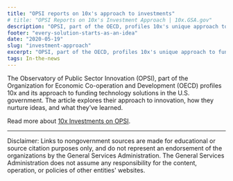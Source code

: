 ```yaml
---
title: "OPSI reports on 10x's approach to investments"
# title: "OPSI Reports on 10x's Investment Approach | 10x.GSA.gov"
description: "OPSI, part of the OECD, profiles 10x's unique approach to funding government technology solutions. Find out how they do it."
footer: "every-solution-starts-as-an-idea"
date: "2020-05-19"
slug: "investment-approach"
excerpt: "OPSI, part of the OECD, profiles 10x's unique approach to funding government technology solutions."
tags: In-the-news
---
```

The Observatory of Public Sector Innovation (OPSI), part of the Organization for Economic Co-operation and Development (OECD) profiles 10x and its approach to funding technology solutions in the U.S. government. The article explores their approach to innovation, how they nurture ideas, and what they’ve learned.

Read more about [10x Investments on OPSI](https://www.oecd-opsi.org/innovations/10x-investments/).

---

<p class="disclaimer">Disclaimer: Links to nongovernment sources are made for educational or source citation purposes only, and do not represent an endorsement of the organizations by the General Services Administration. The General Services Administration does not assume any responsibility for the content, operation, or policies of other entities' websites.
</p>